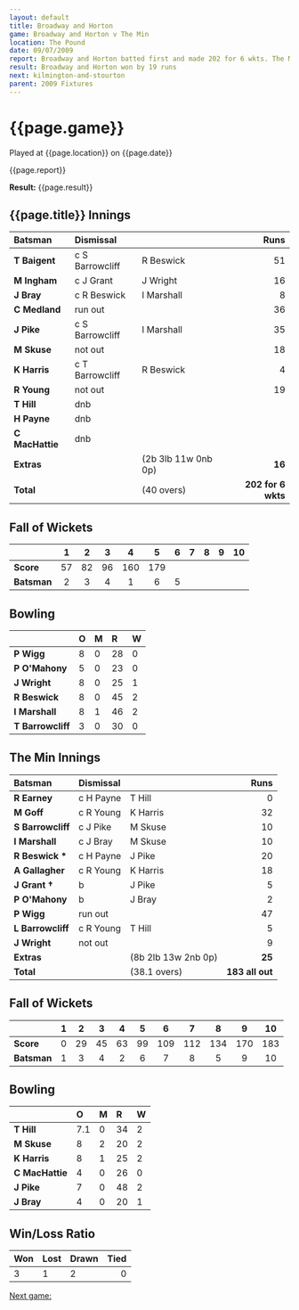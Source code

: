 ```yaml
---
layout: default
title: Broadway and Horton
game: Broadway and Horton v The Min
location: The Pound
date: 09/07/2009
report: Broadway and Horton batted first and made 202 for 6 wkts. The Min replied with 183 all out
result: Broadway and Horton won by 19 runs
next: kilmington-and-stourton
parent: 2009 Fixtures
---
```


# {{page.game}}

Played at {{page.location}} on {{page.date}}

{{page.report}}

**Result:** {{page.result}}

## {{page.title}} Innings

| Batsman | Dismissal |  | Runs |
|:---|:---|---|---:|
| **T Baigent** | c S Barrowcliff | R Beswick | 51 |
| **M Ingham** | c J Grant | J Wright | 16 |
| **J Bray** | c R Beswick | I Marshall | 8 |
| **C Medland** | run out |  | 36 |
| **J Pike** |  c S Barrowcliff | I Marshall | 35 |
| **M Skuse** | not out |   | 18 |
| **K Harris** | c T Barrowcliff | R Beswick | 4 |
| **R Young** | not out |  | 19 |
| **T Hill** | dnb |  |  |
| **H Payne** | dnb |  |  |
| **C MacHattie** | dnb |  |  ||
| **Extras** | | (2b 3lb 11w 0nb 0p) | **16** |
| **Total** | | (40 overs) | ****202 for 6 wkts**** |

## Fall of Wickets

| | 1 | 2 | 3 | 4 | 5 | 6 | 7 | 8 | 9 | 10 |
|---|:---:|:---:|:---:|:---:|:---:|:---:|:---:|:---:|:---:|:---:|
| **Score** | 57 | 82 | 96 | 160 | 179 |  |  |  |  |  |
| **Batsman** | 2 | 3 | 4 | 1 | 6 | 5 |  |  |  |  |

## Bowling

| | O | M | R | W |
|---|:---|:---|:---|:---|
| **P Wigg** | 8 | 0 | 28 | 0 |
| **P O'Mahony** | 5 | 0 | 23 | 0 |
| **J Wright** | 8 | 0 | 25 | 1 |
| **R Beswick** | 8 | 0 | 45 | 2 |
| **I Marshall** | 8 | 1 | 46 | 2 |
| **T Barrowcliff** | 3 | 0 | 30 | 0 |

## The Min Innings

| Batsman | Dismissal |  | Runs |
|:---|:---|---|---:|
| **R Earney** | c H Payne | T Hill | 0 |
| **M Goff** | c R Young | K Harris | 32 |
| **S Barrowcliff** | c J Pike | M Skuse | 10 |
| **I Marshall** | c J Bray | M Skuse | 10 |
| **R Beswick &#42;** | c H Payne | J Pike | 20 |
| **A Gallagher** | c R Young | K Harris | 18 |
| **J Grant &#8224;** | b | J Pike | 5 |
| **P O'Mahony** | b | J Bray | 2 |
| **P Wigg** | run out |  | 47 |
| **L Barrowcliff** | c R Young | T Hill | 5 |
| **J Wright** | not out |  | 9 |
| **Extras** | | (8b 2lb 13w 2nb 0p) | **25** |
| **Total** | | (38.1 overs) | ****183 all out**** |

## Fall of Wickets

| | 1 | 2 | 3 | 4 | 5 | 6 | 7 | 8 | 9 | 10 |
|---|:---:|:---:|:---:|:---:|:---:|:---:|:---:|:---:|:---:|:---:|
| **Score** | 0 | 29 | 45 | 63 | 99 | 109 | 112 | 134 | 170 | 183 |
| **Batsman** | 1 | 3 | 4 | 2 | 6 | 7 | 8 | 5 | 9 | 10 |

## Bowling

| | O | M | R | W |
|---|:---|:---|:---|:---|
| **T Hill** | 7.1 | 0 | 34 | 2 |
| **M Skuse** | 8 | 2 | 20 | 2 |
| **K Harris** | 8 | 1 | 25 | 2 |
| **C MacHattie** | 4 | 0 | 26 | 0 |
| **J Pike** | 7 | 0 | 48 | 2 |
| **J Bray** | 4 | 0 | 20 | 1 |

## Win/Loss Ratio

| Won | Lost | Drawn | Tied |
|:---|:---|:---|---:|
| 3 | 1 | 2 | 0 |

[Next game:]({{page.next}})